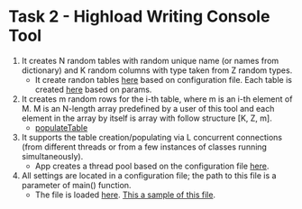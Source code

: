 # Task 2 - Highload Writing Console Tool

1. It creates N random tables with random unique name (or names from dictionary) and K random columns with type taken from Z random types.
   - It create randon tables [here](https://github.com/pedroasd/java-program/blob/m03-jdbc-2/src/main/java/com/pedro/App.java#L25) based on configuration file. Each table is created [here](https://github.com/pedroasd/java-program/blob/m03-jdbc-2/src/main/java/com/pedro/TableGenerator.java#L41) based on params.
2. It creates m random rows for the i-th table, where m is an i-th element of M. M is an N-length array predefined by a user of this tool and each element in the array by itself is array with follow structure [K, Z, m].
   - [populateTable](https://github.com/pedroasd/java-program/blob/m03-jdbc-2/src/main/java/com/pedro/TableGenerator.java#L60)
3. It supports the table creation/populating via L concurrent connections (from different threads or from a few instances of classes running simultaneously).
   - App creates a thread pool based on the configuration file [here](https://github.com/pedroasd/java-program/blob/m03-jdbc-2/src/main/java/com/pedro/App.java#L22).
4. All settings are located in a configuration file; the path to this file is a parameter of main() function.
   - The file is loaded [here](https://github.com/pedroasd/java-program/blob/m03-jdbc-2/src/main/java/com/pedro/App.java#L20). [This a sample of this file](https://github.com/pedroasd/java-program/blob/m03-jdbc-2/sample.properties).
